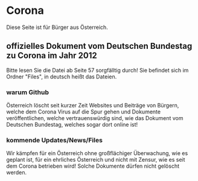 # Corona
Diese Seite ist für Bürger aus Österreich.

## offizielles Dokument vom Deutschen Bundestag zu Corona im Jahr 2012
Bitte lesen Sie die Datei ab Seite 57 sorgfälltig durch! Sie befindet sich im Ordner "Files", in deutsch heißt das Dateien.

### warum Github
Österreich löscht seit kurzer Zeit Websites und Beiträge von Bürgern, welche dem Corona Virus auf die Spur gehen und Dokumente veröffentlichen, welche vertrauenswürdig sind, wie das Dokument vom Deutschen Bundestag, welches sogar dort online ist!

### kommende Updates/News/Files
Wir kämpfen für ein Österreich ohne großflächiger Überwachung, wie es geplant ist, für ein ehrliches Österreich und nicht mit Zensur, wie es seit dem Corona betrieben wird! Solche Dokumente dürfen nicht gelöscht werden.
